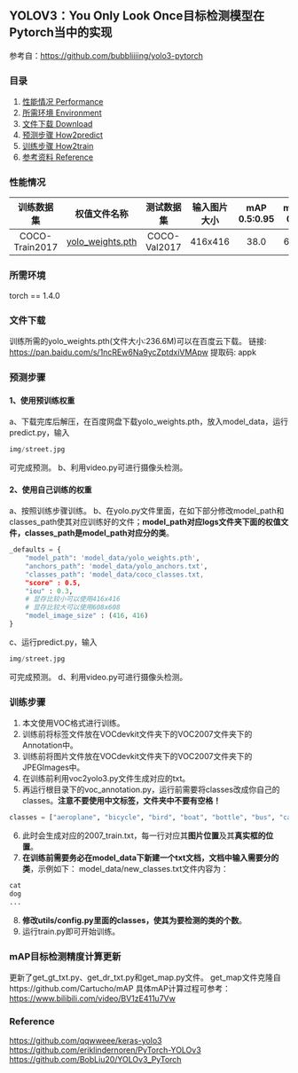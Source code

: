 ## YOLOV3：You Only Look Once目标检测模型在Pytorch当中的实现

参考自：https://github.com/bubbliiiing/yolo3-pytorch

### 目录

1. [性能情况 Performance](#性能情况)
2. [所需环境 Environment](#所需环境)
3. [文件下载 Download](#文件下载)
4. [预测步骤 How2predict](#预测步骤)
5. [训练步骤 How2train](#训练步骤)
6. [参考资料 Reference](#Reference)

### 性能情况


| 训练数据集 | 权值文件名称 | 测试数据集 | 输入图片大小 | mAP 0.5:0.95 | mAP 0.5 |
| :-: | :-: | :-: | :-: | :-: | :-: |
| COCO-Train2017 | [yolo_weights.pth](https://github.com/bubbliiiing/yolo3-pytorch/releases/download/v1.0/yolo_weights.pth) | COCO-Val2017 | 416x416 | 38.0 | 67.2 |

### 所需环境

torch == 1.4.0

### 文件下载

训练所需的yolo_weights.pth(文件大小:236.6M)可以在百度云下载。
链接: https://pan.baidu.com/s/1ncREw6Na9ycZptdxiVMApw
提取码: appk

### 预测步骤

#### 1、使用预训练权重

a、下载完库后解压，在百度网盘下载yolo_weights.pth，放入model_data，运行predict.py，输入

```python
img/street.jpg
```

可完成预测。
b、利用video.py可进行摄像头检测。

#### 2、使用自己训练的权重

a、按照训练步骤训练。
b、在yolo.py文件里面，在如下部分修改model_path和classes_path使其对应训练好的文件；**model_path对应logs文件夹下面的权值文件，classes_path是model_path对应分的类**。

```python
_defaults = {
    "model_path": 'model_data/yolo_weights.pth',
    "anchors_path": 'model_data/yolo_anchors.txt',
    "classes_path": 'model_data/coco_classes.txt,
    "score" : 0.5,
    "iou" : 0.3,
    # 显存比较小可以使用416x416
    # 显存比较大可以使用608x608
    "model_image_size" : (416, 416)
}

```

c、运行predict.py，输入

```python
img/street.jpg
```

可完成预测。
d、利用video.py可进行摄像头检测。

### 训练步骤

1. 本文使用VOC格式进行训练。
2. 训练前将标签文件放在VOCdevkit文件夹下的VOC2007文件夹下的Annotation中。
3. 训练前将图片文件放在VOCdevkit文件夹下的VOC2007文件夹下的JPEGImages中。
4. 在训练前利用voc2yolo3.py文件生成对应的txt。
5. 再运行根目录下的voc_annotation.py，运行前需要将classes改成你自己的classes。**注意不要使用中文标签，文件夹中不要有空格！**

```python
classes = ["aeroplane", "bicycle", "bird", "boat", "bottle", "bus", "car", "cat", "chair", "cow", "diningtable", "dog", "horse", "motorbike", "person", "pottedplant", "sheep", "sofa", "train", "tvmonitor"]
```

6. 此时会生成对应的2007_train.txt，每一行对应其**图片位置**及其**真实框的位置**。
7. **在训练前需要务必在model_data下新建一个txt文档，文档中输入需要分的类**，示例如下：
   model_data/new_classes.txt文件内容为：

```python
cat
dog
...
```

8. **修改utils/config.py里面的classes，使其为要检测的类的个数**。
9. 运行train.py即可开始训练。

### mAP目标检测精度计算更新

更新了get_gt_txt.py、get_dr_txt.py和get_map.py文件。
get_map文件克隆自https://github.com/Cartucho/mAP
具体mAP计算过程可参考：https://www.bilibili.com/video/BV1zE411u7Vw

### Reference

https://github.com/qqwweee/keras-yolo3
https://github.com/eriklindernoren/PyTorch-YOLOv3
https://github.com/BobLiu20/YOLOv3_PyTorch
